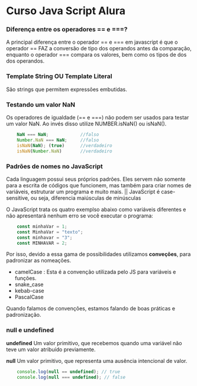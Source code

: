 # Curso Java Script Alura

### Diferença entre os operadores == e ===?
A principal diferença entre o operador == e === em javascript é que o operador == FAZ a conversão de tipo dos operandos antes da comparação, enquanto o operador === compara os valores, bem como os tipos de dos dos operandos.

### Template String OU Template Literal
São strings que permitem expressões embutidas.

### Testando um valor NaN
Os operadores de igualdade (== e ===) não podem ser usados para testar um valor NaN. Ao invés disso utilize NUMBER.isNaN() ou isNaN().

~~~javascript
    NaN === NaN;            //falso
    Number.NaN === NaN;     //falso 
    isNaN(NaN); (true)      //verdadeiro
    isNaN(Number.NaN)       //verdadeiro
~~~

### Padrões de nomes no JavaScript
Cada linguagem possui seus próprios padrões. Eles servem não somente para a escrita de códigos que funcionem, mas também para criar nomes de variáveis, estruturar um programa e muito mais.
|| JavaScript é case-sensitive, ou seja, diferencia maiúsculas de minúsculas

O JavaScript trata os quatro exemplso abaixo como variáveis diferentes e não apresentará nenhum erro se você executar o programa:

~~~javascript
    const minhaVar = 1;
    const MinhaVar = "texto";
    const minhavar = "3";
    const MINHAVAR = 2;
~~~

Por isso, devido a essa gama de possibilidades utilizamos **conveções**, para padronizar as nomeações.

* camelCase : Esta é a convenção utilizada pelo JS para variáveis e funções.
* snake_case
* kebab-case
* PascalCase

Quando falamos de convenções, estamos falando de boas práticas e padronização.

### null e undefined
**undefined**
Um valor primitivo, que recebemos quando uma variável não teve um valor atribuído previamente.

**null**
Um valor primitivo, que representa uma ausência intencional de valor.

~~~javascript
    console.log(null == undefined); // true
    console.log(null === undefined); // false
~~~

